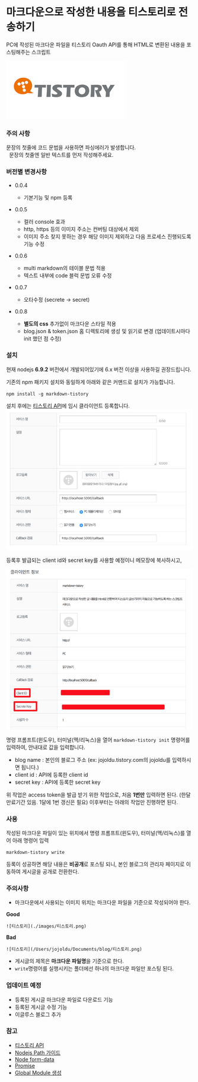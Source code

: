# 마크다운으로 작성한 내용을 티스토리로 전송하기
PC에 작성된 마크다운 파일을 티스토리 Oauth API를 통해 HTML로 변환된 내용을 포스팅해주는 스크립트

![티스토리](./images/티스토리.png)

### 주의 사항
문장의 첫줄에 코드 문법을 사용하면 파싱에러가 발생합니다.<br/>  
문장의 첫줄엔 일반 텍스트를 먼저 작성해주세요.

### 버전별 변경사항

* 0.0.4
  - 기본기능 및 npm 등록
* 0.0.5
  - 컬러 console 효과
  - http, https 등의 이미지 주소는 컨버팅 대상에서 제외
  - 이미지 주소 찾지 못하는 경우 해당 이미지 제외하고 다음 프로세스 진행되도록 기능 수정
* 0.0.6
  - multi markdown의 테이블 문법 적용
  - 텍스트 내부에 code 블럭 문법 오류 수정

* 0.0.7
  - 오타수정 (secrete -> secret)

* 0.0.8
  - **별도의 css** 추가없이 마크다운 스타일 적용
  - blog.json & token.json 홈 디렉토리에 생성 및 읽기로 변경 (업데이트시마다 init 했던 점 수정)

### 설치
현재 nodejs **6.9.2** 버전에서 개발되어있기에 6.x 버전 이상을 사용하길 권장드립니다. <br/>

기존의 npm 패키지 설치와 동일하게 아래와 같은 커맨드로 설치가 가능합니다.
```
npm install -g markdown-tistory
```

설치 후에는 [티스토리 API](http://www.tistory.com/guide/api/oauth)에 임시 클라이언트 등록합니다.
![티스토리 API](./images/API등록.png)

등록후 발급되는 client id와 secret key를 사용할 예정이니 메모장에 복사하시고, <br/>

![티스토리 클라이언트](./images/티스토리클라이언트.png)

명령 프롬프트(윈도우), 터미널(맥/리눅스)을 열어 ```markdown-tistory init``` 명령어를 입력하여, 안내대로 값을 입력합니다.
* blog name : 본인의 블로그 주소 (ex: jojoldu.tistory.com의 jojoldu를 입력하시면 됩니다.)
* client id : API에 등록한 client id
* secret key : API에 등록한 secret key

위 작업은 access token을 발급 받기 위한 작업으로, 처음 **1번만** 입력하면 된다. (한달 만료기간 있음. 1달에 1번 갱신은 필요)
이후부터는 아래의 작업만 진행하면 된다.

### 사용
작성된 마크다운 파일이 있는 위치에서 명령 프롬프트(윈도우), 터미널(맥/리눅스)를 열어 아래 명령어 입력
```
markdown-tistory write
```

등록이 성공하면 해당 내용은 **비공개**로 포스팅 되니, 본인 블로그의 관리자 페이지로 이동하여 게시글을 공개로 전환한다.

### 주의사항
* 마크다운에서 사용되는 이미지 위치는 마크다운 파일을 기준으로 작성되어야 한다.

**Good**
```
![티스토리](./images/티스토리.png)
```

**Bad**
```
![티스토리](/Users/jojoldu/Documents/blog/티스토리.png)
```

* 게시글의 제목은 **마크다운 파일명**을 기준으로 한다.
* ```write```명령어를 실행시키는 폴더에선 하나의 마크다운 파일만 포스팅 된다.


### 업데이트 예정
* 등록된 게시글 마크다운 파일로 다운로드 기능
* 등록된 게시글 수정 기능
* 이글루스 블로그 추가

### 참고
* [티스토리 API](http://www.tistory.com/guide/api/post)
* [Nodejs Path 가이드](https://nodejs.org/api/path.html#path_windows_vs_posix)
* [Node form-data](https://github.com/form-data/form-data)
* [Promise](https://developer.mozilla.org/ko/docs/Web/JavaScript/Reference/Global_Objects/Promise)
* [Global Module 생성](https://bretkikehara.wordpress.com/2013/05/02/nodejs-creating-your-first-global-module/)
